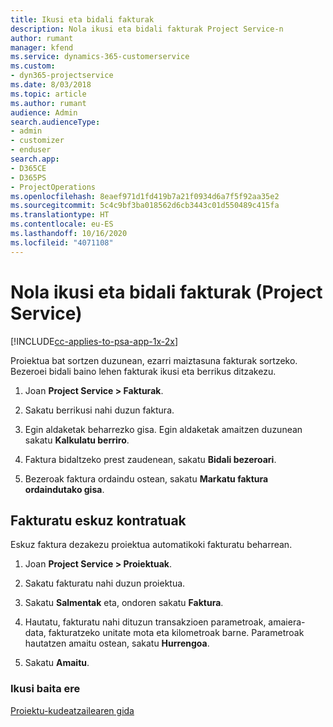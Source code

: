 ```yaml
---
title: Ikusi eta bidali fakturak
description: Nola ikusi eta bidali fakturak Project Service-n
author: rumant
manager: kfend
ms.service: dynamics-365-customerservice
ms.custom:
- dyn365-projectservice
ms.date: 8/03/2018
ms.topic: article
ms.author: rumant
audience: Admin
search.audienceType:
- admin
- customizer
- enduser
search.app:
- D365CE
- D365PS
- ProjectOperations
ms.openlocfilehash: 8eaef971d1fd419b7a21f0934d6a7f5f92aa35e2
ms.sourcegitcommit: 5c4c9bf3ba018562d6cb3443c01d550489c415fa
ms.translationtype: HT
ms.contentlocale: eu-ES
ms.lasthandoff: 10/16/2020
ms.locfileid: "4071108"
---
```

# <a name="view-and-send-invoices-project-service"></a>Nola ikusi eta bidali fakturak (Project Service)

[!INCLUDE[cc-applies-to-psa-app-1x-2x](../includes/cc-applies-to-psa-app-1x-2x.md)]

Proiektua bat sortzen duzunean, ezarri maiztasuna fakturak sortzeko. Bezeroei bidali baino lehen fakturak ikusi eta berrikus ditzakezu.  
  
1.  Joan **Project Service > Fakturak**.  
  
2.  Sakatu berrikusi nahi duzun faktura.  
  
3.  Egin aldaketak beharrezko gisa. Egin aldaketak amaitzen duzunean sakatu **Kalkulatu berriro**.  
  
4.  Faktura bidaltzeko prest zaudenean, sakatu **Bidali bezeroari**.  
  
5.  Bezeroak faktura ordaindu ostean, sakatu **Markatu faktura ordaindutako gisa**.  
  
## <a name="manually-invoice-a-contract"></a>Fakturatu eskuz kontratuak  
 Eskuz faktura dezakezu proiektua automatikoki fakturatu beharrean.  
  
1.  Joan **Project Service > Proiektuak**.  
  
2.  Sakatu fakturatu nahi duzun proiektua.  
  
3.  Sakatu **Salmentak** eta, ondoren sakatu **Faktura**.  
  
4.  Hautatu, fakturatu nahi dituzun transakzioen parametroak, amaiera-data, fakturatzeko unitate mota eta kilometroak barne. Parametroak hautatzen amaitu ostean, sakatu **Hurrengoa**.  
  
5.  Sakatu **Amaitu**.  
  
### <a name="see-also"></a>Ikusi baita ere  
 [Proiektu-kudeatzailearen gida](../psa/project-manager-guide.md)
